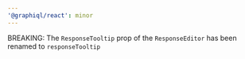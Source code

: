 ```yaml
---
'@graphiql/react': minor
---
```


BREAKING: The `ResponseTooltip` prop of the `ResponseEditor` has been renamed to `responseTooltip`
